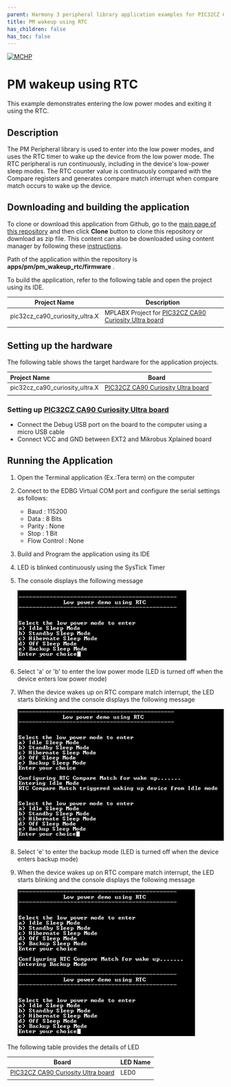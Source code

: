 ```yaml
---
parent: Harmony 3 peripheral library application examples for PIC32CZ CA80/CA90 family
title: PM wakeup using RTC 
has_children: false
has_toc: false
---
```


[![MCHP](https://www.microchip.com/ResourcePackages/Microchip/assets/dist/images/logo.png)](https://www.microchip.com)

# PM wakeup using RTC

This example demonstrates entering the low power modes and exiting it using the RTC.

## Description

The PM Peripheral library is used to enter into the low power modes, and uses the RTC timer to wake up the device from the low power mode. The RTC peripheral is run continuously, including in the device's low-power sleep modes. The RTC counter value is continuously compared with the Compare registers and generates compare match interrupt when compare match occurs to wake up the device.

## Downloading and building the application

To clone or download this application from Github, go to the [main page of this repository](https://github.com/Microchip-MPLAB-Harmony/csp_apps_pic32cz_ca) and then click **Clone** button to clone this repository or download as zip file.
This content can also be downloaded using content manager by following these [instructions](https://github.com/Microchip-MPLAB-Harmony/contentmanager/wiki).

Path of the application within the repository is **apps/pm/pm_wakeup_rtc/firmware** .

To build the application, refer to the following table and open the project using its IDE.

| Project Name      | Description                                    |
| ----------------- | ---------------------------------------------- |
| pic32cz_ca90_curiosity_ultra.X    | MPLABX Project for [PIC32CZ CA90 Curiosity Ultra board]()|
|||

## Setting up the hardware

The following table shows the target hardware for the application projects.

| Project Name| Board|
|:---------|:---------:|
| pic32cz_ca90_curiosity_ultra.X    | [PIC32CZ CA90 Curiosity Ultra board]()|
|||

### Setting up [PIC32CZ CA90 Curiosity Ultra board]()

- Connect the Debug USB port on the board to the computer using a micro USB cable
- Connect VCC and GND between EXT2 and Mikrobus Xplained board

## Running the Application

1. Open the Terminal application (Ex.:Tera term) on the computer
2. Connect to the EDBG Virtual COM port and configure the serial settings as follows:
    - Baud : 115200
    - Data : 8 Bits
    - Parity : None
    - Stop : 1 Bit
    - Flow Control : None
3. Build and Program the application using its IDE
4. LED is blinked continuously using the SysTick Timer
5. The console displays the following message

    ![output](images/output_pm_wakeup_rtc_1.png)

6. Select 'a' or 'b' to enter the low power mode (LED is turned off when the device enters low power mode)
7. When the device wakes up on RTC compare match interrupt, the LED starts blinking and the console displays the following
message

    ![output](images/output_pm_wakeup_rtc_2.png)

8. Select 'e' to enter the backup mode (LED is turned off when the device enters backup mode)
9. When the device wakes up on RTC compare match interrupt, the LED starts blinking and the console displays the following
message

    ![output](images/output_pm_wakeup_rtc_3.png)

The following table provides the details of LED

| Board      | LED Name   |
| ---------- | ---------- |
| [PIC32CZ CA90 Curiosity Ultra board]()    | LED0 |
||||
